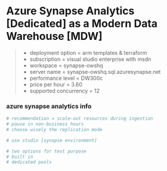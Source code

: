 # Azure Synapse Analytics [Dedicated] as a Modern Data Warehouse [MDW]

> * deployment option = arm templates & terraform 
> * subscription = visual studio enterprise with msdn
> * workspace = synapse-owshq
> * server name = synapse-owshq.sql.azuresynapse.net
> * performance level = DW300c
> * price per hour = 3.60
> * supported concurrency = 12

### azure synapse analytics info
```sh
# recommendation = scale-out resources during ingestion
# pause in non-business hours
# choose wisely the replication mode

# use studio [synapse environment]

# two options for test purpose
# built in 
# dedicated pools
```


